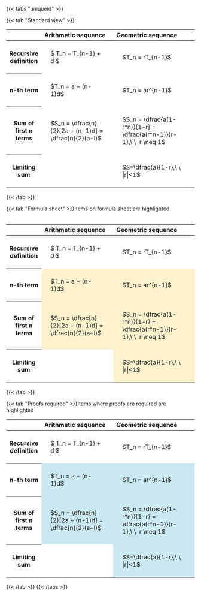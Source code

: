 ---
---

{{< tabs "uniqueid" >}}

{{< tab "Standard view" >}}
<style type="text/css">
#T_47aff th.col_heading {
  text-align: left;
  font-size: 1em;
}
#T_47aff td {
  text-align: left;
  font-size: 1em;
  padding: 1.5em;
}
#T_47aff_row0_col0, #T_47aff_row0_col1, #T_47aff_row1_col0, #T_47aff_row1_col1, #T_47aff_row2_col0, #T_47aff_row2_col1, #T_47aff_row3_col0, #T_47aff_row3_col1 {
  width: 400px;
  white-space: pre-wrap;
}
</style>
<table id="T_47aff">
  <thead>
    <tr>
      <th class="blank level0" >&nbsp;</th>
      <th id="T_47aff_level0_col0" class="col_heading level0 col0" >Arithmetic sequence</th>
      <th id="T_47aff_level0_col1" class="col_heading level0 col1" >Geometric sequence</th>
    </tr>
  </thead>
  <tbody>
    <tr>
      <th id="T_47aff_level0_row0" class="row_heading level0 row0" >Recursive definition</th>
      <td id="T_47aff_row0_col0" class="data row0 col0" >$ T_n = T_{n-1} + d $</td>
      <td id="T_47aff_row0_col1" class="data row0 col1" >$T_n = rT_{n-1}$</td>
    </tr>
    <tr>
      <th id="T_47aff_level0_row1" class="row_heading level0 row1" >n-th term</th>
      <td id="T_47aff_row1_col0" class="data row1 col0" >$T_n = a + (n-1)d$</td>
      <td id="T_47aff_row1_col1" class="data row1 col1" >$T_n = ar^{n-1}$</td>
    </tr>
    <tr>
      <th id="T_47aff_level0_row2" class="row_heading level0 row2" >Sum of first n terms</th>
      <td id="T_47aff_row2_col0" class="data row2 col0" >$S_n = \dfrac{n}{2}[2a + (n-1)d] = \dfrac{n}{2}(a+l)$</td>
      <td id="T_47aff_row2_col1" class="data row2 col1" >$S_n = \dfrac{a(1-r^n)}{1-r} = \dfrac{a(r^n-1)}{r-1},\ \  r \neq 1$</td>
    </tr>
    <tr>
      <th id="T_47aff_level0_row3" class="row_heading level0 row3" >Limiting sum</th>
      <td id="T_47aff_row3_col0" class="data row3 col0" ></td>
      <td id="T_47aff_row3_col1" class="data row3 col1" >$S=\dfrac{a}{1-r},\ \ |r|<1$</td>
    </tr>
  </tbody>
</table>
{{< /tab >}}

{{< tab "Formula sheet" >}}Items on formula sheet are highlighted
<br><br><style type="text/css">
#T_2bd5a th.col_heading {
  text-align: left;
  font-size: 1em;
}
#T_2bd5a td {
  text-align: left;
  font-size: 1em;
  padding: 1.5em;
}
#T_2bd5a_row0_col0, #T_2bd5a_row0_col1, #T_2bd5a_row3_col0 {
  width: 400px;
  white-space: pre-wrap;
}
#T_2bd5a_row1_col0, #T_2bd5a_row1_col1, #T_2bd5a_row2_col0, #T_2bd5a_row2_col1, #T_2bd5a_row3_col1 {
  width: 400px;
  background-color: rgba(255,194,10, 0.2);
  white-space: pre-wrap;
}
</style>
<table id="T_2bd5a">
  <thead>
    <tr>
      <th class="blank level0" >&nbsp;</th>
      <th id="T_2bd5a_level0_col0" class="col_heading level0 col0" >Arithmetic sequence</th>
      <th id="T_2bd5a_level0_col1" class="col_heading level0 col1" >Geometric sequence</th>
    </tr>
  </thead>
  <tbody>
    <tr>
      <th id="T_2bd5a_level0_row0" class="row_heading level0 row0" >Recursive definition</th>
      <td id="T_2bd5a_row0_col0" class="data row0 col0" >$ T_n = T_{n-1} + d $</td>
      <td id="T_2bd5a_row0_col1" class="data row0 col1" >$T_n = rT_{n-1}$</td>
    </tr>
    <tr>
      <th id="T_2bd5a_level0_row1" class="row_heading level0 row1" >n-th term</th>
      <td id="T_2bd5a_row1_col0" class="data row1 col0" >$T_n = a + (n-1)d$</td>
      <td id="T_2bd5a_row1_col1" class="data row1 col1" >$T_n = ar^{n-1}$</td>
    </tr>
    <tr>
      <th id="T_2bd5a_level0_row2" class="row_heading level0 row2" >Sum of first n terms</th>
      <td id="T_2bd5a_row2_col0" class="data row2 col0" >$S_n = \dfrac{n}{2}[2a + (n-1)d] = \dfrac{n}{2}(a+l)$</td>
      <td id="T_2bd5a_row2_col1" class="data row2 col1" >$S_n = \dfrac{a(1-r^n)}{1-r} = \dfrac{a(r^n-1)}{r-1},\ \  r \neq 1$</td>
    </tr>
    <tr>
      <th id="T_2bd5a_level0_row3" class="row_heading level0 row3" >Limiting sum</th>
      <td id="T_2bd5a_row3_col0" class="data row3 col0" ></td>
      <td id="T_2bd5a_row3_col1" class="data row3 col1" >$S=\dfrac{a}{1-r},\ \ |r|<1$</td>
    </tr>
  </tbody>
</table>
{{< /tab >}}

{{< tab "Proofs required" >}}Items where proofs are required are highlighted
<br>
<style type="text/css">
#T_e3b20 th.col_heading {
  text-align: left;
  font-size: 1em;
}
#T_e3b20 td {
  text-align: left;
  font-size: 1em;
  padding: 1.5em;
}
#T_e3b20_row0_col0, #T_e3b20_row0_col1, #T_e3b20_row3_col0 {
  width: 400px;
  white-space: pre-wrap;
}
#T_e3b20_row1_col0, #T_e3b20_row1_col1, #T_e3b20_row2_col0, #T_e3b20_row2_col1, #T_e3b20_row3_col1 {
  width: 400px;
  background-color: rgba(0,150,200, 0.2);
  white-space: pre-wrap;
}
</style>
<table id="T_e3b20">
  <thead>
    <tr>
      <th class="blank level0" >&nbsp;</th>
      <th id="T_e3b20_level0_col0" class="col_heading level0 col0" >Arithmetic sequence</th>
      <th id="T_e3b20_level0_col1" class="col_heading level0 col1" >Geometric sequence</th>
    </tr>
  </thead>
  <tbody>
    <tr>
      <th id="T_e3b20_level0_row0" class="row_heading level0 row0" >Recursive definition</th>
      <td id="T_e3b20_row0_col0" class="data row0 col0" >$ T_n = T_{n-1} + d $</td>
      <td id="T_e3b20_row0_col1" class="data row0 col1" >$T_n = rT_{n-1}$</td>
    </tr>
    <tr>
      <th id="T_e3b20_level0_row1" class="row_heading level0 row1" >n-th term</th>
      <td id="T_e3b20_row1_col0" class="data row1 col0" >$T_n = a + (n-1)d$</td>
      <td id="T_e3b20_row1_col1" class="data row1 col1" >$T_n = ar^{n-1}$</td>
    </tr>
    <tr>
      <th id="T_e3b20_level0_row2" class="row_heading level0 row2" >Sum of first n terms</th>
      <td id="T_e3b20_row2_col0" class="data row2 col0" >$S_n = \dfrac{n}{2}[2a + (n-1)d] = \dfrac{n}{2}(a+l)$</td>
      <td id="T_e3b20_row2_col1" class="data row2 col1" >$S_n = \dfrac{a(1-r^n)}{1-r} = \dfrac{a(r^n-1)}{r-1},\ \  r \neq 1$</td>
    </tr>
    <tr>
      <th id="T_e3b20_level0_row3" class="row_heading level0 row3" >Limiting sum</th>
      <td id="T_e3b20_row3_col0" class="data row3 col0" ></td>
      <td id="T_e3b20_row3_col1" class="data row3 col1" >$S=\dfrac{a}{1-r},\ \ |r|<1$</td>
    </tr>
  </tbody>
</table>
{{< /tab >}}
{{< /tabs >}}